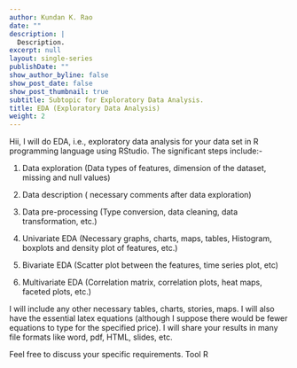 ```yaml
---
author: Kundan K. Rao
date: ""
description: |
  Description.
excerpt: null
layout: single-series
publishDate: ""
show_author_byline: false
show_post_date: false
show_post_thumbnail: true
subtitle: Subtopic for Exploratory Data Analysis.
title: EDA (Exploratory Data Analysis)
weight: 2
---
```


Hii,
I will do EDA, i.e., exploratory data analysis for your data set in R programming language using RStudio.
The significant steps include:-
1. Data exploration
(Data types of features, dimension of the dataset, missing and null values)

2. Data description
( necessary comments after data exploration)

3. Data pre-processing
(Type conversion, data cleaning, data transformation, etc.)

4. Univariate EDA
(Necessary graphs, charts, maps, tables, Histogram, boxplots and density plot of features, etc.)

5. Bivariate EDA
(Scatter plot between the features, time series plot, etc)

6. Multivariate EDA
(Correlation matrix, correlation plots, heat maps, faceted plots, etc.)

I will include any other necessary tables, charts, stories, maps. I will also have the essential latex equations (although I suppose there would be fewer equations to type for the specified price).
I will share your results in many file formats like word, pdf, HTML, slides, etc.

Feel free to discuss your specific requirements.
Tool
R
